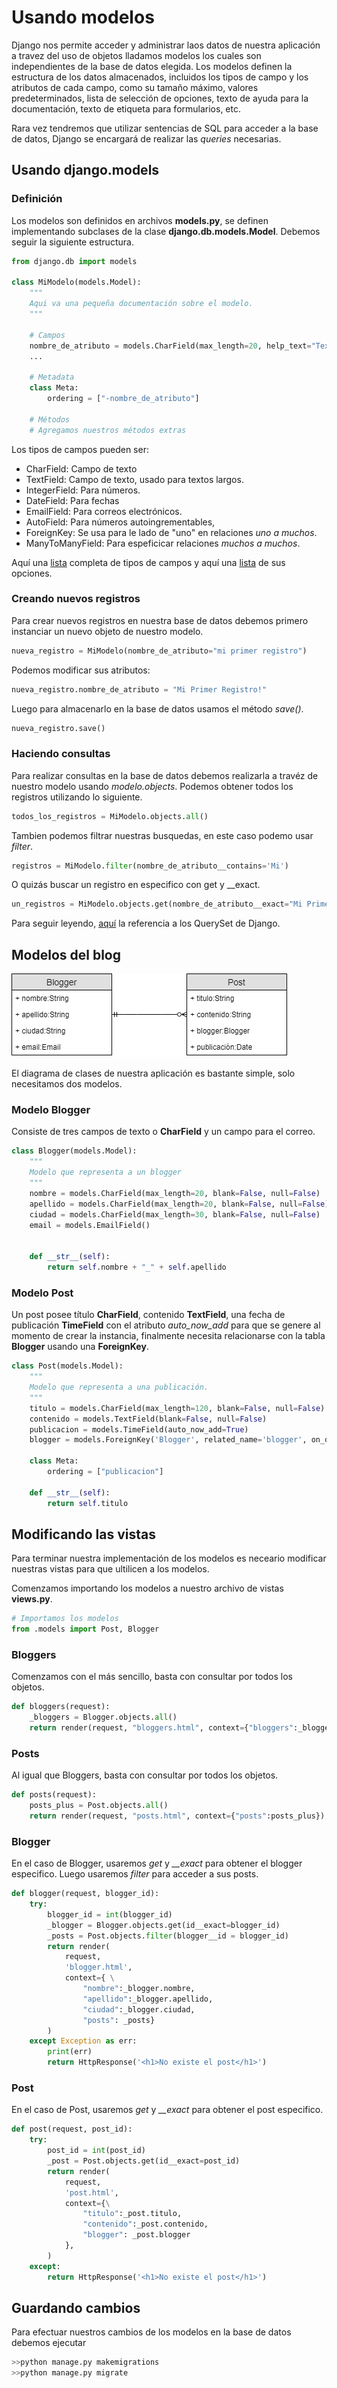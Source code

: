 # Usando modelos

Django nos permite acceder y administrar laos datos de nuestra aplicación a travez del uso de objetos lladamos modelos los cuales son independientes de la base de datos elegida. Los modelos definen la estructura de los datos almacenados, incluidos los tipos de campo y los atributos de cada campo, como su tamaño máximo, valores predeterminados, lista de selección de opciones, texto de ayuda para la documentación, texto de etiqueta para formularios, etc.

Rara vez tendremos que utilizar sentencias de SQL para acceder a la base de datos, Django se encargará de realizar las _queries_ necesarias.

## Usando django.models

### Definición

Los modelos son definidos en archivos __models.py__, se definen implementando subclases de la clase __django.db.models.Model__. Debemos seguir la siguiente estructura.

```python
from django.db import models

class MiModelo(models.Model):
    """
    Aqui va una pequeña documentación sobre el modelo.
    """

    # Campos
    nombre_de_atributo = models.CharField(max_length=20, help_text="Texto de ayuda")
    ...

    # Metadata
    class Meta: 
        ordering = ["-nombre_de_atributo"]

    # Métodos
    # Agregamos nuestros métodos extras
```

Los tipos de campos pueden ser:

*   CharField: Campo de texto
*   TextField: Campo de texto, usado para textos largos.
*   IntegerField: Para números.
*   DateField:  Para fechas
*   EmailField: Para correos electrónicos.
*   AutoField:  Para números autoingrementables,
*   ForeignKey: Se usa para le lado de "uno" en relaciones _uno a muchos_.
*   ManyToManyField: Para espeficicar relaciones _muchos a muchos_. 

Aquí una [lista](https://docs.djangoproject.com/en/1.10/ref/models/fields/#field-types) completa de tipos de campos y aquí una [lista](https://docs.djangoproject.com/en/1.10/ref/models/fields/#field-options) de sus opciones.

### Creando nuevos registros

Para crear nuevos registros en nuestra base de datos debemos primero instanciar un nuevo objeto de nuestro modelo.

```python
nueva_registro = MiModelo(nombre_de_atributo="mi primer registro")
```

Podemos modificar sus atributos:

```python
nueva_registro.nombre_de_atributo = "Mi Primer Registro!"
```

Luego para almacenarlo en la base de datos usamos el método _save()_.

```python
nueva_registro.save()
```

### Haciendo consultas

Para realizar consultas en la base de datos debemos realizarla a travéz de nuestro modelo usando _modelo.objects_. Podemos obtener todos los registros utilizando lo siguiente.

```python
todos_los_registros = MiModelo.objects.all()
```

Tambien podemos filtrar nuestras busquedas, en este caso podemo usar _filter_.

```python
registros = MiModelo.filter(nombre_de_atributo__contains='Mi')
```

O quizás buscar un registro en especifico con get y __exact.

```python
un_registros = MiModelo.objects.get(nombre_de_atributo__exact="Mi Primer Registro!")
```

Para seguir leyendo, [aquí](https://docs.djangoproject.com/en/1.10/ref/models/querysets/) la referencia a los QuerySet de Django.


## Modelos del blog

<img src="https://raw.githubusercontent.com/sborquez/TallerDesarrolloWeb/master/sesion2/ClassDiagram.png">

El diagrama de clases de nuestra aplicación es bastante simple, solo necesitamos dos modelos.

### Modelo Blogger

Consiste de tres campos de texto o __CharField__ y un campo para el correo.

```python
class Blogger(models.Model):
    """
    Modelo que representa a un blogger
    """
    nombre = models.CharField(max_length=20, blank=False, null=False)
    apellido = models.CharField(max_length=20, blank=False, null=False)
    ciudad = models.CharField(max_length=30, blank=False, null=False)
    email = models.EmailField()


    def __str__(self):
        return self.nombre + "_" + self.apellido 

```

### Modelo Post

Un post posee título __CharField__, contenido __TextField__, una fecha de publicación __TimeField__ con el atributo _auto_now_add_ para que se genere al momento de crear la instancia, finalmente necesita relacionarse con la tabla __Blogger__ usando una __ForeignKey__.

```python
class Post(models.Model):
    """
    Modelo que representa a una publicación.
    """
    titulo = models.CharField(max_length=120, blank=False, null=False)
    contenido = models.TextField(blank=False, null=False)
    publicacion = models.TimeField(auto_now_add=True)   
    blogger = models.ForeignKey('Blogger', related_name='blogger', on_delete=models.CASCADE, null=False)

    class Meta:
        ordering = ["publicacion"]

    def __str__(self):
        return self.titulo
```

## Modificando las vistas

Para terminar nuestra implementación de los modelos es neceario modificar nuestras vistas para que ultilicen a los modelos.

Comenzamos importando los modelos a nuestro archivo de vistas __views.py__.

```python
# Importamos los modelos
from .models import Post, Blogger
```

### Bloggers

Comenzamos con el más sencillo, basta con consultar por todos los objetos.

```python
def bloggers(request):
    _bloggers = Blogger.objects.all()
    return render(request, "bloggers.html", context={"bloggers":_bloggers})
```

### Posts

Al igual que Bloggers, basta con consultar por todos los objetos.

```python
def posts(request):
    posts_plus = Post.objects.all()
    return render(request, "posts.html", context={"posts":posts_plus})

```

### Blogger

En el caso de Blogger, usaremos _get_ y *__exact* para obtener el blogger especifico. Luego usaremos _filter_ para acceder a sus posts.

```python
def blogger(request, blogger_id):
    try:
        blogger_id = int(blogger_id)
        _blogger = Blogger.objects.get(id__exact=blogger_id)
        _posts = Post.objects.filter(blogger__id = blogger_id)
        return render(
            request,
            'blogger.html',
            context={ \
                "nombre":_blogger.nombre,
                "apellido":_blogger.apellido,
                "ciudad":_blogger.ciudad,
                "posts": _posts}
        )
    except Exception as err:
        print(err)
        return HttpResponse('<h1>No existe el post</h1>')
```

### Post

En el caso de Post, usaremos _get_ y *__exact* para obtener el post especifico.

```python
def post(request, post_id):
    try:
        post_id = int(post_id)
        _post = Post.objects.get(id__exact=post_id)
        return render(
            request,
            'post.html',
            context={\
                "titulo":_post.titulo,
                "contenido":_post.contenido,
                "blogger": _post.blogger
            },
        )
    except:
        return HttpResponse('<h1>No existe el post</h1>')
```

## Guardando cambios

Para efectuar nuestros cambios de los modelos en la base de datos debemos ejecutar

```bash
>>python manage.py makemigrations
>>python manage.py migrate
```
